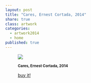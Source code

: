```yaml
---
layout: post
title: "Cares, Ernest Cortada, 2014"
share: true
class: artwork
categories:
  - artwork2014
  - home
published: true
---
```


<figure class="text-center">
	<img src="http://www.inpocketart.com/wp-content/uploads/2014/05/cares-watermark.jpg">
	<figcaption>
		<p><small><strong>Cares, Ernest Cortada, 2014</strong></small></p>
		<p><a href="http://www.inpocketart.com/product/cares-ernest-cortada-2014/" class="btn btn-primary btn-lg"><i class="fa fa-credit-card"></i> buy it!</a></p>
	</figcaption>
</figure>